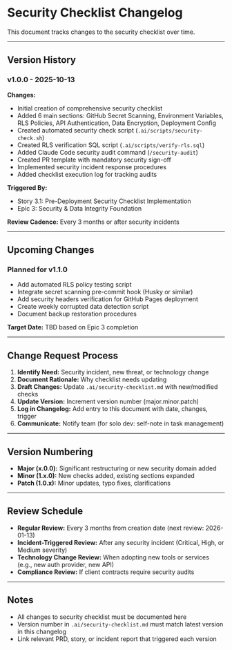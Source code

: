 # Security Checklist Changelog

This document tracks changes to the security checklist over time.

---

## Version History

### v1.0.0 - 2025-10-13

**Changes:**
- Initial creation of comprehensive security checklist
- Added 6 main sections: GitHub Secret Scanning, Environment Variables, RLS Policies, API Authentication, Data Encryption, Deployment Config
- Created automated security check script (`.ai/scripts/security-check.sh`)
- Created RLS verification SQL script (`.ai/scripts/verify-rls.sql`)
- Added Claude Code security audit command (`/security-audit`)
- Created PR template with mandatory security sign-off
- Implemented security incident response procedures
- Added checklist execution log for tracking audits

**Triggered By:**
- Story 3.1: Pre-Deployment Security Checklist Implementation
- Epic 3: Security & Data Integrity Foundation

**Review Cadence:** Every 3 months or after security incidents

---

## Upcoming Changes

### Planned for v1.1.0
- Add automated RLS policy testing script
- Integrate secret scanning pre-commit hook (Husky or similar)
- Add security headers verification for GitHub Pages deployment
- Create weekly corrupted data detection script
- Document backup restoration procedures

**Target Date:** TBD based on Epic 3 completion

---

## Change Request Process

1. **Identify Need:** Security incident, new threat, or technology change
2. **Document Rationale:** Why checklist needs updating
3. **Draft Changes:** Update `.ai/security-checklist.md` with new/modified checks
4. **Update Version:** Increment version number (major.minor.patch)
5. **Log in Changelog:** Add entry to this document with date, changes, trigger
6. **Communicate:** Notify team (for solo dev: self-note in task management)

---

## Version Numbering

- **Major (x.0.0):** Significant restructuring or new security domain added
- **Minor (1.x.0):** New checks added, existing sections expanded
- **Patch (1.0.x):** Minor updates, typo fixes, clarifications

---

## Review Schedule

- **Regular Review:** Every 3 months from creation date (next review: 2026-01-13)
- **Incident-Triggered Review:** After any security incident (Critical, High, or Medium severity)
- **Technology Change Review:** When adopting new tools or services (e.g., new auth provider, new API)
- **Compliance Review:** If client contracts require security audits

---

## Notes

- All changes to security checklist must be documented here
- Version number in `.ai/security-checklist.md` must match latest version in this changelog
- Link relevant PRD, story, or incident report that triggered each version
